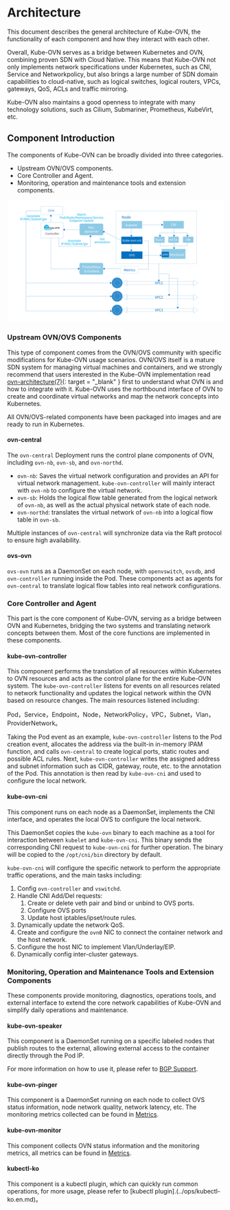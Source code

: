 # Architecture

This document describes the general architecture of Kube-OVN, the functionality of each component and how they interact with each other.

Overall, Kube-OVN serves as a bridge between Kubernetes and OVN, combining proven SDN with Cloud Native.
This means that Kube-OVN not only implements network specifications under Kubernetes, such as CNI, Service and Networkpolicy,
but also brings a large number of SDN domain capabilities to cloud-native, such as logical switches, logical routers, VPCs, 
gateways, QoS, ACLs and traffic mirroring.

Kube-OVN also maintains a good openness to integrate with many technology solutions, such as Cilium, Submariner, Prometheus, KubeVirt, etc.

## Component Introduction

The components of Kube-OVN can be broadly divided into three categories.

* Upstream OVN/OVS components.
* Core Controller and Agent.
* Monitoring, operation and maintenance tools and extension components.

![](../static/architecture.png)

### Upstream OVN/OVS Components

This type of component comes from the OVN/OVS community with specific modifications for Kube-OVN usage scenarios.
OVN/OVS itself is a mature SDN system for managing virtual machines and containers, 
and we strongly recommend that users interested in the Kube-OVN implementation read [ovn-architecture(7)](https://www.mankier.com/7/ovn-architecture){: target = "_blank" } first
to understand what OVN is and how to integrate with it.
Kube-OVN uses the northbound interface of OVN to create and coordinate virtual networks and map the network concepts into Kubernetes.

All OVN/OVS-related components have been packaged into images and are ready to run in Kubernetes.

#### ovn-central

The `ovn-central` Deployment runs the control plane components of OVN, including `ovn-nb`, `ovn-sb`, and `ovn-northd`.

- `ovn-nb`: Saves the virtual network configuration and provides an API for virtual network management. `kube-ovn-controller` will mainly interact with `ovn-nb` to configure the virtual network.
- `ovn-sb`: Holds the logical flow table generated from the logical network of `ovn-nb`, as well as the actual physical network state of each node.
- `ovn-northd`: translates the virtual network of `ovn-nb` into a logical flow table in `ovn-sb`. 

Multiple instances of `ovn-central` will synchronize data via the Raft protocol to ensure high availability.

#### ovs-ovn

`ovs-ovn` runs as a DaemonSet on each node, with `openvswitch`, `ovsdb`, and `ovn-controller` running inside the Pod. 
These components act as agents for `ovn-central` to translate logical flow tables into real network configurations.

### Core Controller and Agent

This part is the core component of Kube-OVN, serving as a bridge between OVN and Kubernetes, bridging the two systems and translating network concepts between them.
Most of the core functions are implemented in these components.

#### kube-ovn-controller

This component performs the translation of all resources within Kubernetes to OVN resources and acts as the control plane for the entire Kube-OVN system.
The `kube-ovn-controller` listens for events on all resources related to network functionality and updates the logical network 
within the OVN based on resource changes. The main resources listened including:

Pod，Service，Endpoint，Node，NetworkPolicy，VPC，Subnet，Vlan，ProviderNetwork。

Taking the Pod event as an example, `kube-ovn-controller` listens to the Pod creation event, allocates the address via the built-in in-memory IPAM function, 
and calls `ovn-central` to create logical ports, static routes and possible ACL rules.
Next, `kube-ovn-controller` writes the assigned address and subnet information such as CIDR, gateway, route, etc. to the annotation of the Pod. 
This annotation is then read by `kube-ovn-cni` and used to configure the local network.

#### kube-ovn-cni

This component runs on each node as a DaemonSet, implements the CNI interface, and operates the local OVS to configure the local network.

This DaemonSet copies the `kube-ovn` binary to each machine as a tool for interaction between `kubelet` and `kube-ovn-cni`.
This binary sends the corresponding CNI request to `kube-ovn-cni` for further operation. 
The binary will be copied to the `/opt/cni/bin` directory by default.

`kube-ovn-cni` will configure the specific network to perform the appropriate traffic operations, 
and the main tasks including:
1. Config `ovn-controller` and `vswitchd`.
2. Handle CNI Add/Del requests:
    1. Create or delete veth pair and bind or unbind to OVS ports.
    2. Configure OVS ports
    3. Update host iptables/ipset/route rules.
3. Dynamically update the network QoS.
4. Create and configure the `ovn0` NIC to connect the container network and the host network.
5. Configure the host NIC to implement Vlan/Underlay/EIP.
6. Dynamically config inter-cluster gateways.

### Monitoring, Operation and Maintenance Tools and Extension Components

These components provide monitoring, diagnostics, operations tools, and external interface to extend the core network capabilities of Kube-OVN 
and simplify daily operations and maintenance.

#### kube-ovn-speaker

This component is a DaemonSet running on a specific labeled nodes that publish routes to the external, 
allowing external access to the container directly through the Pod IP.

For more information on how to use it, please refer to [BGP Support](../advance/with-bgp.en.md).

#### kube-ovn-pinger

This component is a DaemonSet running on each node to collect OVS status information, node network quality, network latency, etc. 
The monitoring metrics collected can be found in [Metrics](./metrics.en.md).

#### kube-ovn-monitor

This component collects OVN status information and the monitoring metrics, all metrics can be found in [Metrics](./metrics.en.md).

#### kubectl-ko

This component is a kubectl plugin, which can quickly run common operations, for more usage, please refer to [kubectl plugin].(../ops/kubectl-ko.en.md)。

